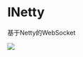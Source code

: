 # INetty
基于Netty的WebSocket

![](https://img.shields.io/badge/frame-Netty%204.1.42.Final-brightgreen.svg)
